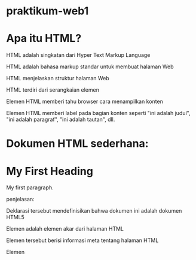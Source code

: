 # praktikum-web1
# Apa itu HTML?
HTML adalah singkatan dari Hyper Text Markup Language

HTML adalah bahasa markup standar untuk membuat halaman Web

HTML menjelaskan struktur halaman Web

HTML terdiri dari serangkaian elemen

Elemen HTML memberi tahu browser cara menampilkan konten

Elemen HTML memberi label pada bagian konten seperti "ini adalah judul", "ini adalah paragraf", "ini adalah tautan", dll.
# Dokumen HTML sederhana:

  <!DOCTYPE html>
  
<html>
  
<head>
  
<title> Page Title </title>

</head>

<body>
  
<h1>My First Heading</h1>

<p>My first paragraph.</p>

</body>

</html>

  penjelasan:
  
Deklarasi tersebut <!DOCTYPE html>mendefinisikan bahwa dokumen ini adalah dokumen HTML5

Elemen <html>adalah elemen akar dari halaman HTML

Elemen tersebut <head>berisi informasi meta tentang halaman HTML

Elemen <title>menentukan judul untuk halaman HTML (yang ditampilkan di bilah judul browser atau di tab halaman)

Elemen <body>mendefinisikan badan dokumen, dan merupakan wadah untuk semua konten yang terlihat, seperti judul, paragraf, gambar, hyperlink, tabel, daftar, dll.

Elemen <h1>mendefinisikan judul besar

Elemen <p>mendefinisikan paragraf
  
# Apa itu Elemen HTML?
Elemen HTML ditentukan oleh tag awal, beberapa konten, dan tag akhir:
< tagname > Konten ada di sini... < /tagname >

Elemen HTML adalah segalanya mulai dari tag awal hingga tag akhir:

Elemen HTML dapat disarangkan (artinya elemen dapat berisi elemen lain).

Semua dokumen HTML terdiri dari elemen HTML bersarang.

Contoh berikut berisi empat elemen HTML ( <html>, <body>, <h1> dan <p>) 

Elemennya <html>adalah elemen root dan mendefinisikan keseluruhan dokumen HTML. Ini memiliki tag awal <html>dan tag akhir </html>. Lalu, di dalam <html>elemen tersebut terdapat <body> elemen  

Elemen <body>mendefinisikan isi dokumen. Ini memiliki tag awal <body>dan tag akhir </body>.
Kemudian, di dalam <body>elemen tersebut terdapat dua elemen lainnya: <h1>dan <p> 

Elemen <h1>mendefinisikan judul. Ini memiliki tag awal <h1>dan tag akhir </h1>  

Elemen <p>mendefinisikan paragraf. Ini memiliki tag awal <p>dan tag akhir </p>  

Elemen HTML yang tidak memiliki konten disebut elemen kosong.

Tag <br>mendefinisikan jeda baris, dan merupakan elemen kosong tanpa tag penutup 

Tag HTML tidak membedakan huruf besar dan kecil: <P>artinya sama dengan <p>.

Standar HTML tidak memerlukan tag huruf kecil, tetapi direkomendasikan huruf kecil dalam HTML
  
 # Attributes HTML:
Semua elemen HTML dapat memiliki atribut
Atribut memberikan informasi tambahan tentang elemen
Atribut selalu ditentukan dalam tag awal
Atribut biasanya datang dalam pasangan nama/nilai seperti: name="value" 
Semua elemen HTML dapat memiliki atribut
Atribut hrefmenentukan <a>URL halaman yang dituju link tersebut
Atribut srcmenentukan <img>jalur ke gambar yang akan ditampilkan
Atribut widthdan heightmemberikan <img>informasi ukuran untuk gambar
Atribut altmenyediakan <img>teks alternatif untuk sebuah gambar
Atribut styledigunakan untuk menambahkan gaya ke suatu elemen, seperti warna, font, ukuran, dan lainnya
Atribut langtag <html>menyatakan bahasa halaman Web
Atribut titlemendefinisikan beberapa informasi tambahan tentang suatu elemen 

# Beberapa perintah di HTML:
  - Heading HTML
Heading HTML ditentukan dengan tag <h1>to <h6>.
<h1>mendefinisikan judul yang paling penting. <h6>mendefinisikan judul yang paling tidak penting
input:
<!DOCTYPE html>
<html>
<body>
<h1>This is heading 1</h1>
<h2>This is heading 2</h2>
<h3>This is heading 3</h3>
<h4>This is heading 4</h4>
<h5>This is heading 5</h5>
<h6>This is heading 6</h6>
</body>
</html>
output:
  - Paragraf HTML
Paragraf HTML didefinisikan dengan <p>tag
input:
<!DOCTYPE html>
<html>
<body>
<p>This is a paragraph.</p>
<p>This is another paragraph.</p>
</body>
</html>
output:
  - Link HTML
Link HTML ditentukan dengan <a>tag
Tujuan link ditentukan dalam hrefatribut. 
Atribut digunakan untuk memberikan informasi tambahan tentang elemen HTML.  
input:
<!DOCTYPE html>
<html>
<body>
<h2>HTML Links</h2>
<a href="https://www.w3schools.com">This is a link</a>
</body>
</html>
output:
  - gambar HTML
Gambar HTML ditentukan dengan <img>tag.
File sumber ( src), teks alternatif ( alt), width, dan heightdisediakan sebagai atribut
input:
<!DOCTYPE html>
<html>
<body>
<h2>HTML Images</h2>
<p>HTML images are defined with the img tag:</p>
<img src="w3schools.jpg" alt="W3Schools.com" width="104" height="142">
</body>
</html>
output:
